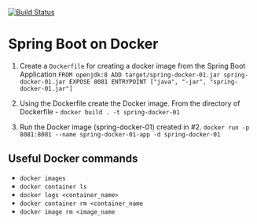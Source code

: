 [![Build Status](https://dev.azure.com/shivrajjadhav733/shivrajjadhav733/_apis/build/status/shivrajjadhav733.spring-docker-01?branchName=master)](https://dev.azure.com/shivrajjadhav733/shivrajjadhav733/_build/latest?definitionId=1&branchName=master)

# Spring Boot on Docker

1. Create a `Dockerfile` for creating a docker image from the Spring Boot Application
`FROM openjdk:8
ADD target/spring-docker-01.jar spring-docker-01.jar
EXPOSE 8081
ENTRYPOINT ["java", "-jar", "spring-docker-01.jar"]`

2. Using the Dockerfile create the Docker image.
From the directory of Dockerfile - `docker build . -t spring-docker-01`

3. Run the Docker image (spring-docker-01) created in #2.
`docker run -p 8081:8081 --name spring-docker-01-app -d spring-docker-01`

## Useful Docker commands
- `docker images`
- `docker container ls`
- `docker logs <container_name>`
- `docker container rm <container_name`
- `docker image rm <image_name`
